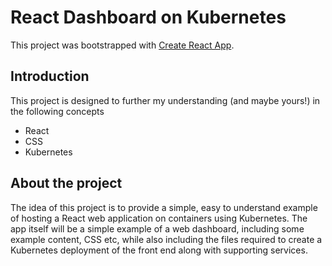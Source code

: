 # React Dashboard on Kubernetes

This project was bootstrapped with [Create React App](https://github.com/facebook/create-react-app).

## Introduction

This project is designed to further my understanding (and maybe yours!) in the following concepts
- React
- CSS
- Kubernetes

## About the project

The idea of this project is to provide a simple, easy to understand example of hosting a React 
web application on containers using Kubernetes. The app itself will be a simple example of a 
web dashboard, including some example content, CSS etc, while also including the files required
to create a Kubernetes deployment of the front end along with supporting services. 

